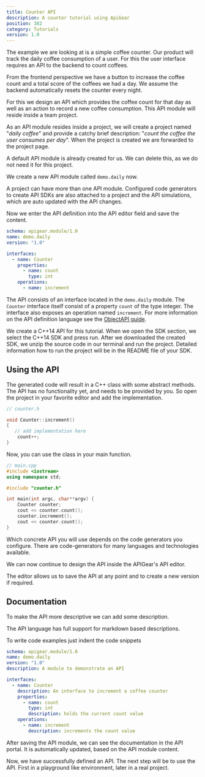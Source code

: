 ```yaml
---
title: Counter API
description: A counter tutorial using ApiGear
position: 302
category: Tutorials
version: 1.0
---
```


The example we are looking at is a simple coffee counter. Our product will track the daily coffee consumption of a user. For this the user interface requires an API to the backend to count coffees.

From the frontend perspective we have a button to increase the coffee count and a total score of the coffees we had a day. We assume the backend automatically resets the counter every night.

For this we design an API which provides the coffee count for that day as well as an action to record a new coffee consumption. This API module will reside inside a team project.

As an API module resides inside a project, we will create a project named "_daily coffee_" and provide a catchy brief description: "_count the coffee the user consumes per day_". When the project is created we are forwarded to the project page.

A default API module is already created for us. We can delete this, as we do not need it for this project.

We create a new API module called `demo.daily` now.

A project can have more than one API module. Configured code generators to create API SDKs are also attached to a project and the API simulations, which are auto updated with the API changes.

Now we enter the API definition into the API editor field and save the content.

```yml
schema: apigear.module/1.0
name: demo.daily
version: "1.0"

interfaces:
  - name: Counter
    properties:
      - name: count
        type: int
    operations:
      - name: increment
```

The API consists of an interface located in the `demo.daily` module. The `Counter` interface itself consist of a property `count` of the type integer. The interface also exposes an operation named `increment`. For more information on the API definition language see the [ObjectAPI guide](../objectapi/overview).

We create a C++14 API for this tutorial. When we open the SDK section, we select the C++14 SDK and press run. After we downloaded the created SDK, we unzip the source code in our terminal and run the project. Detailed information how to run the project will be in the README file of your SDK.

## Using the API

The generated code will result in a C++ class with some abstract methods. The API has no functionality yet, and needs to be provided by you. So open the project in your favorite editor and add the implementation.

```cpp
// counter.h

void Counter::increment()
{
   // add implementation here
    count++;
}
```

Now, you can use the class in your main function.

```cpp
// main.cpp
#include <iostream>
using namespace std;

#include "counter.h"

int main(int argc, char**argv) {
    Counter counter;
    cout << counter.count();
    counter.increment();
    cout << counter.count();
}
```

Which concrete API you will use depends on the code generators you configure. There are code-generators for many languages and technologies available.

We can now continue to design the API inside the APIGear's API editor.

The editor allows us to save the API at any point and to create a new version if required.

## Documentation

To make the API more descriptive we can add some description.

The API language has full support for markdown based descriptions.

To write code examples just indent the code snippets

```yml
schema: apigear.module/1.0
name: demo.daily
version: "1.0"
description: A module to demonstrate an API

interfaces:
  - name: Counter
    description: An interface to increment a coffee counter
    properties:
      - name: count
        type: int
        description: holds the current count value
    operations:
      - name: increment
        description: increments the count value
```

After saving the API module, we can see the documentation in the API portal. It is automatically updated, based on the API module content.

Now, we have successfully defined an API. The next step will be to use the API. First in a playground like environment, later in a real project.
